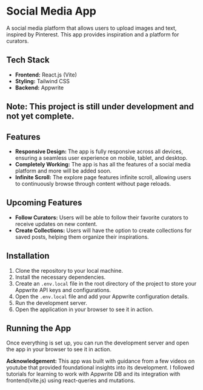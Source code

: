 # Social Media App

A social media platform that allows users to upload images and text, inspired by Pinterest. This app provides inspiration and a platform for curators.

## Tech Stack

- **Frontend:** React.js (Vite)
- **Styling:** Tailwind CSS
- **Backend:** Appwrite

## **Note: This project is still under development and not yet complete.**

## Features

- **Responsive Design:** The app is fully responsive across all devices, ensuring a seamless user experience on mobile, tablet, and desktop.
- **Completely Working:** The app is has all the features of a social media platform and more will be added soon.
- **Infinite Scroll:** The explore page features infinite scroll, allowing users to continuously browse through content without page reloads.

## Upcoming Features

- **Follow Curators:** Users will be able to follow their favorite curators to receive updates on new content.
- **Create Collections:** Users will have the option to create collections for saved posts, helping them organize their inspirations.

## Installation

1. Clone the repository to your local machine.
2. Install the necessary dependencies.
3. Create an `.env.local` file in the root directory of the project to store your Appwrite API keys and configurations.
4. Open the `.env.local` file and add your Appwrite configuration details.
5. Run the development server.
6. Open the application in your browser to see it in action.

## Running the App
Once everything is set up, you can run the development server and open the app in your browser to see it in action.

**Acknowledgement:** This app was built with guidance from a few videos on youtube that provided foundational insights into its development. I followed tutorials for learning to work with Appwrite DB and its integration with frontend(vite.js) using react-queries and mutations. 